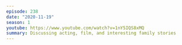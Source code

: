 ```yaml
---
episode: 238
date: "2020-11-19"
season: 1
youtube: https://www.youtube.com/watch?v=1nY5IQS8xMQ
summary: Discussing acting, film, and interesting family stories
---
```


